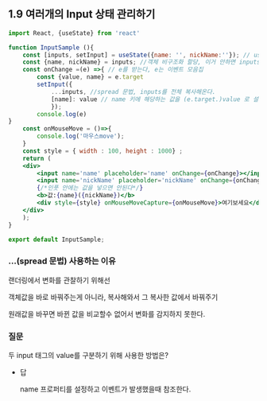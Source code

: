 ## 1.9 여러개의 Input 상태 관리하기

```jsx
import React, {useState} from 'react'

function InputSample (){
	const [inputs, setInput] = useState({name: '', nickName:''}); // useState 사용 왜 배열?
	const {name, nickName} = inputs; //객체 비구조화 할당, 이거 안하면 inputs.name inputs.nickName으로 접근해야함. 
    const onChange =(e) =>{ // e를 받는다, e는 이벤트 모음집
	    const {value, name} = e.target
	    setInput({
	        ...inputs, //spread 문법, inputs를 전체 복사해온다.
		    [name]: value // name 키에 해당하는 값을 (e.target.)value 로 설정
		    });
        console.log(e)
}
    const onMouseMove = ()=>{
        console.log('마우스move');
    }
    const style = { width : 100, height : 1000} ;
	return (
	<div>
		<input name='name' placeholder='name' onChange={onChange}></input>
		<input name='nickName' placeholder='nickName' onChange={onChange}></input>
        {/*인풋 안에는 값을 넣으면 안된다*/} 
	    <b>값:{name}({nickName})</b>
        <div style={style} onMouseMoveCapture={onMouseMove}>여기보세요</div>
	</div>
	);
}

export default InputSample;
```

### ...(spread 문법) 사용하는 이유

랜더링에서 변화를 관찰하기 위해선

객체값을 바로 바꿔주는게 아니라, 복사해와서 그 복사한 값에서 바꿔주기 

원래값을 바꾸면 바뀐 값을 비교할수 없어서 변화를 감지하지 못한다.

### 질문

두 input 태그의 value를 구분하기 위해 사용한 방법은?

- 답

    name 프로퍼티를 설정하고 이벤트가 발생했을때 참조한다.